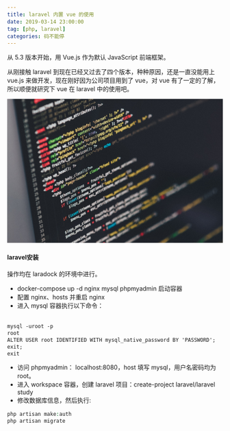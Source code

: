 ```yaml
---
title: laravel 内置 vue 的使用
date: 2019-03-14 23:00:00
tag: [php, laravel]
categories: 码不能停
---
```


从 5.3 版本开始，用 Vue.js 作为默认 JavaScript 前端框架。

从刚接触 laravel 到现在已经又过去了四个版本，种种原因，还是一直没能用上 vue.js 来做开发，现在刚好因为公司项目用到了 vue，对 vue 有了一定的了解，所以顺便就研究下 vue 在 laravel 中的使用吧。

![](laravel-vue/php.jpg)
<!--more-->

#### laravel安装
操作均在 laradock 的环境中进行。

* docker-compose up -d nginx mysql phpmyadmin 启动容器
* 配置 nginx、hosts 并重启 nginx
* 进入 mysql 容器执行以下命令：
```shell

mysql -uroot -p
root
ALTER USER root IDENTIFIED WITH mysql_native_password BY 'PASSWORD';
exit;
exit

```
* 访问 phpmyadmin： localhost:8080，host 填写 mysql，用户名密码均为 root。
* 进入 workspace 容器，创建 laravel 项目：create-project laravel/laravel study
* 修改数据库信息，然后执行:
```php
php artisan make:auth
php artisan migrate
```

